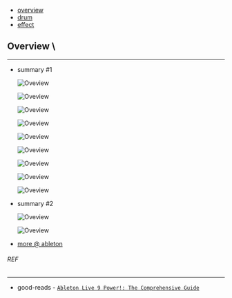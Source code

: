 * [overview](#overview)
* [drum](./drum)
* [effect](./effect)

## Overview <a name="overview"></a>\

---

* summary #1

	![Oveview](_asset/img/1.png)

	![Oveview](_asset/img/2.png)

	![Oveview](_asset/img/3.png)

	![Oveview](_asset/img/4.png)

	![Oveview](_asset/img/5.png)

	![Oveview](_asset/img/6.png)

	![Oveview](_asset/img/7.png)

	![Oveview](_asset/img/8.png)

	![Oveview](_asset/img/00.png)

* summary #2

	![Oveview](_asset/img/09.png)

	![Oveview](_asset/img/10.png)

* [more @ ableton](https://www.ableton.com/)

###### REF

---

* good-reads - [`Ableton Live 9 Power!: The Comprehensive Guide`](https://www.goodreads.com/book/show/17197480-ableton-live-9-power)